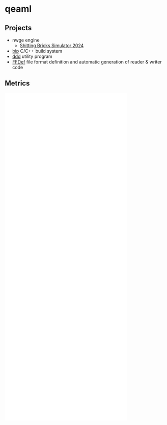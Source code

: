 # qeaml

## Projects

* nwge engine
  * [Shitting Bricks Simulator 2024][sbs2024]
* [bip] C/C++ build system
* [ddd] utility program
* [FFDef] file format definition and automatic generation of reader & writer code

## Metrics
[![Metrics](/github-metrics.svg)](https://github.com/lowlighter/metrics)

[nwge]: https://github.com/qeaml/nwge-docs
[bip]: https://github.com/qeaml/bip
[sbs2024]: https://github.com/qeaml/sbs2024

[ddd]: https://github.com/qeaml/ddd
[FFDef]: https://github.com/qeaml/FFDef
